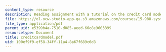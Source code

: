 ```yaml
---
content_type: resource
description: Reading assignment with a tutorial on the credit card model.
file: https://ol-ocw-studio-app-qa.s3.amazonaws.com/courses/15-988-system-dynamics-self-study-fall-1998-spring-1999/100ef9f9ef5834ff11a48a67f689c6d8_creditcardmodel.pdf
file_type: application/pdf
parent_uid: e5399b4a-7510-d085-aeed-66c8e9603399
resourcetype: Document
title: creditcardmodel.pdf
uid: 100ef9f9-ef58-34ff-11a4-8a67f689c6d8
---
```

